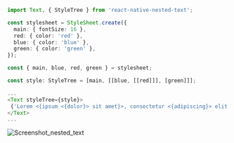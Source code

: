 ```ts
import Text, { StyleTree } from 'react-native-nested-text';

const stylesheet = StyleSheet.create({
  main: { fontSize: 16 },
  red: { color: 'red' },
  blue: { color: 'blue' },
  green: { color: 'green' },
});

const { main, blue, red, green } = stylesheet;

const style: StyleTree = [main, [[blue, [[red]]], [green]]];

...
<Text styleTree={style}>
 {'Lorem <{ipsum <{dolor}> sit amet}>, consectetur <{adipiscing}> elit'}
</Text>
...
```

![Screenshot_nested_text](https://user-images.githubusercontent.com/22659282/67957460-ee97dd00-fbf5-11e9-90b0-612ac46daf71.jpg)
